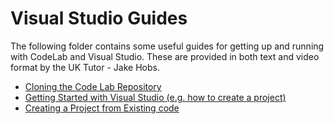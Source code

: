 # Visual Studio Guides

The following folder contains some useful guides for getting up and running with CodeLab and Visual Studio. These are provided in both text and video format by the UK Tutor - Jake Hobs.

* [Cloning the Code Lab Repository](Cloning-the-Code-Lab-Repository.md)
* [Getting Started with Visual Studio (e.g. how to create a project)](Getting-Started.md)
* [Creating a Project from Existing code](Creating-Project-From-Existing-Code.md)
